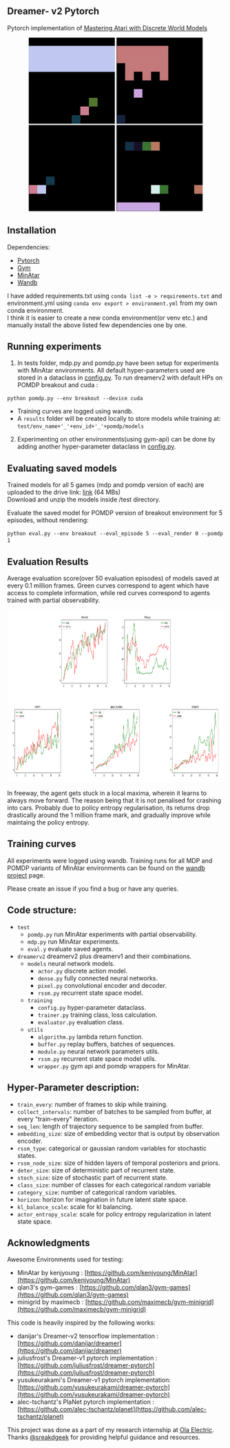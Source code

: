 ## Dreamer- v2 Pytorch

Pytorch implementation of [Mastering Atari with Discrete World Models](https://arxiv.org/abs/2010.02193)<br>

<p align="middle" >
  <img src="images/breakout.gif" title="breakout" width="200" />
  <img src="images/space_invaders.gif" title="space_invaders" width="200" /> 
  <img src="images/asterix.gif" title="asterix" width="200" />
  <img src="images/seaquest.gif" title="seaquest" width="200" /> 
</p>

## Installation

Dependencies:
* [Pytorch](https://pytorch.org/)
* [Gym](https://github.com/openai/gym)
* [MinAtar](https://github.com/kenjyoung/MinAtar)
* [Wandb](https://wandb.ai/) 

I have added requirements.txt using `conda list -e > requirements.txt` and environment.yml using `conda env export > environment.yml` from my own conda environment. <br>
I think it is easier to create a new conda environment(or venv etc.) and manually install the above listed few dependencies one by one.

## Running experiments
1) In tests folder, mdp.py and pomdp.py have been setup for experiments with MinAtar environments. All default hyper-parameters used are stored in a dataclass in [config.py](https://github.com/RajGhugare19/dreamerv2/blob/b6d65b8af7f91ae106c5b0cc11e29a2247dfa233/dreamerv2/training/config.py#L9). To run dreamerv2 with default HPs on POMDP breakout and cuda :
  ```
  python pomdp.py --env breakout --device cuda
  ``` 
  - Training curves are logged using wandb. 
  - A `results` folder will be created locally to store models while training at:
  `test/env_name+'_'+env_id+'_'+pomdp/models`   

2) Experimenting on other environments(using gym-api) can be done by adding another hyper-parameter dataclass in [config.py](https://github.com/RajGhugare19/dreamerv2/blob/b6d65b8af7f91ae106c5b0cc11e29a2247dfa233/dreamerv2/training/config.py#L9). <br>

## Evaluating saved models

Trained models for all 5 games (mdp and pomdp version of each) are uploaded to the drive link: [link](https://drive.google.com/file/d/11200qHbwKRjfe3xRI_G6nyYaZRBFt8_k/view?usp=sharing) (64 MBs)<br>
Download and unzip the models inside /test directory.

Evaluate the saved model for POMDP version of breakout environment for 5 episodes, without rendering:
```
python eval.py --env breakout --eval_episode 5 --eval_render 0 --pomdp 1
```

## Evaluation Results

Average evaluation score(over 50 evaluation episodes) of models saved at every 0.1 million frames. Green curves correspond to agent which have access to complete information, while red curves correspond to agents trained with partial observability.

<img src="images/eval.png" width="5000" height="400">

In freeway, the agent gets stuck in a local maxima, wherein it learns to always move forward. The reason being that it is not penalised for crashing into cars. Probably due to policy entropy regularisation, its returns drop drastically around the 1 million frame mark, and gradually improve while maintaing the policy entropy.

## Training curves

All experiments were logged using wandb. Training runs for all MDP and POMDP variants of MinAtar environments can be found on the [wandb project](https://wandb.ai/raj19/mastering%20MinAtar%20with%20world%20models?workspace=user-raj19) page.

Please create an issue if you find a bug or have any queries.

## Code structure:
- `test`
  - `pomdp.py` run MinAtar experiments with partial observability.
  - `mdp.py` run MinAtar experiments.
  - `eval.y` evaluate saved agents.
- `dreamerv2` dreamerv2 plus dreamerv1 and their combinations.
  - `models` neural network models.
    - `actor.py` discrete action model.
    - `dense.py` fully connected neural networks.
    - `pixel.py` convolutional encoder and decoder.
    - `rssm.py` recurrent state space model.
  - `training`
    - `config.py` hyper-parameter dataclass.
    - `trainer.py` training class, loss calculation.
    - `evaluator.py` evaluation class.
  - `utils`
    - `algorithm.py` lambda return function.
    - `buffer.py` replay buffers, batches of sequences.
    - `module.py` neural network parameters utils.
    - `rssm.py` recurrent state space model utils.
    - `wrapper.py` gym api and pomdp wrappers for MinAtar.     

## Hyper-Parameter description:

- `train_every`: number of frames to skip while training.
- `collect_intervals`: number of batches to be sampled from buffer, at every "train-every" iteration.
- `seq_len`: length of trajectory sequence to be sampled from buffer.
- `embedding_size`: size of embedding vector that is output by observation encoder.
- `rssm_type`: categorical or gaussian random variables for stochastic states.
- `rssm_node_size`: size of hidden layers of temporal posteriors and priors.
- `deter_size`: size of deterministic part of recurrent state.
- `stoch_size`: size of stochastic part of recurrent state.
- `class_size`: number of classes for each categorical random variable
- `category_size`: number of categorical random variables.
- `horizon`: horizon for imagination in future latent state space.
- `kl_balance_scale`: scale for kl balancing.
- `actor_entropy_scale`: scale for policy entropy regularization in latent state space.


## Acknowledgments
Awesome Environments used for testing:

- MinAtar by kenjyoung : [https://github.com/kenjyoung/MinAtar](https://github.com/kenjyoung/MinAtar)<br>
- qlan3's gym-games : [https://github.com/qlan3/gym-games](https://github.com/qlan3/gym-games)
- minigrid by maximecb : [https://github.com/maximecb/gym-minigrid](https://github.com/maximecb/gym-minigrid)<br>

This code is heavily inspired by the following works:

- danijar's Dreamer-v2 tensorflow implementation : [https://github.com/danijar/dreamer](https://github.com/danijar/dreamer)<br>
- juliusfrost's Dreamer-v1 pytorch implementation : [https://github.com/juliusfrost/dreamer-pytorch](https://github.com/juliusfrost/dreamer-pytorch)<br>
- yusukeurakami's Dreamer-v1 pytorch implementation: [https://github.com/yusukeurakami/dreamer-pytorch](https://github.com/yusukeurakami/dreamer-pytorch)<br>
- alec-tschantz's  PlaNet pytorch implementation : [https://github.com/alec-tschantz/planet](https://github.com/alec-tschantz/planet)<br>

This project was done as a part of my research internship at [Ola Electric](https://www.olaelectric.com/). Thanks [@sreakdgeek](https://github.com/sreakdgeek) for providing helpful guidance and resources.
